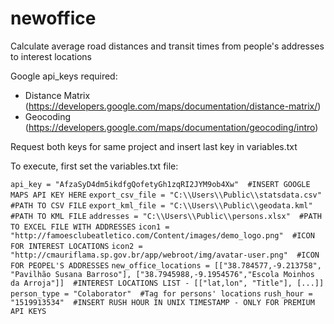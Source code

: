 # newoffice

Calculate average road distances and transit times from people's addresses to interest locations

Google api_keys required:
 - Distance Matrix (https://developers.google.com/maps/documentation/distance-matrix/)
 - Geocoding (https://developers.google.com/maps/documentation/geocoding/intro)
 
Request both keys for same project and insert last key in variables.txt

To execute, first set the variables.txt file:

`api_key = "AfzaSyD4dm5ikdfgQofetyGh1zqRI2JYM9ob4Xw"  #INSERT GOOGLE MAPS API KEY HERE`
`export_csv_file = "C:\\Users\\Public\\statsdata.csv"  #PATH TO CSV FILE`
`export_kml_file = "C:\\Users\\Public\\geodata.kml"  #PATH TO KML FILE`
`addresses = "C:\\Users\\Public\\persons.xlsx"  #PATH TO EXCEL FILE WITH ADDRESSES`
`icon1 = "http://famoesclubeatletico.com/Content/images/demo_logo.png"  #ICON FOR INTEREST LOCATIONS`
`icon2 = "http://cmauriflama.sp.gov.br/app/webroot/img/avatar-user.png"  #ICON FOR PEOPEL'S ADDRESSES`
`new_office_locations = [["38.784577,-9.213758", "Pavilhão Susana Barroso"], ["38.7945988,-9.1954576","Escola Moinhos da Arroja"]]  #INTEREST LOCATIONS LIST - [["lat,lon", "Title"], [...]]`
`person_type = "Colaborator"  #Tag for persons' locations`
`rush_hour = "1519913534"  #INSERT RUSH HOUR IN UNIX TIMESTAMP - ONLY FOR PREMIUM API KEYS`


